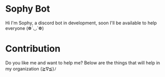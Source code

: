 # Sophy Bot

Hi I'm Sophy, a discord bot in development, soon I'll be available to help everyone (❁´◡`❁)

# Contribution

Do you like me and want to help me? Below are the things that will help in my organization (≧∇≦)ﾉ

